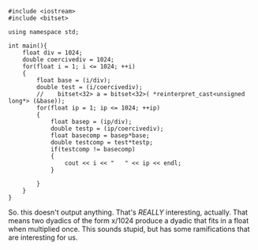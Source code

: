 ﻿```
#include <iostream>
#include <bitset>

using namespace std;

int main(){
	float div = 1024;
	double coercivediv = 1024;
	for(float i = 1; i <= 1024; ++i)
	{
		float base = (i/div);
		double test = (i/coercivediv);
		//    bitset<32> a = bitset<32>( *reinterpret_cast<unsigned long*> (&base));
		for(float ip = 1; ip <= 1024; ++ip)
		{
			float basep = (ip/div);
			double testp = (ip/coercivediv); 
			float basecomp = basep*base;
			double testcomp = test*testp;
			if(testcomp != basecomp)
			{
				cout << i << "   " << ip << endl;
			}
    
		}
	}
}
```

So. this doesn't output anything. That's _REALLY_ interesting, actually. 
That means two dyadics of the form x/1024 produce a dyadic that fits in a float when
multiplied once. This sounds stupid, but has some ramifications that are interesting for us.
